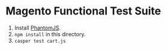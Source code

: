 # Magento Functional Test Suite

1. Install [PhantomJS](http://phantomjs.org/).
2. `npm install` in this directory.
3. `casper test cart.js`
